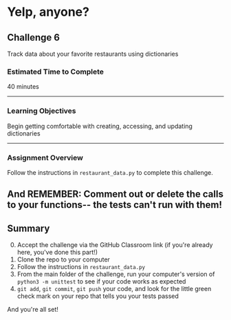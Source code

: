 # Yelp, anyone?

## Challenge 6

Track data about your favorite restaurants using dictionaries

### Estimated Time to Complete

40 minutes

---

### Learning Objectives

Begin getting comfortable with creating, accessing, and updating dictionaries

---

### Assignment Overview

Follow the instructions in `restaurant_data.py` to complete this challenge. 

And REMEMBER: Comment out or delete the calls to your functions-- the tests can't run with them!
---

## Summary

0. Accept the challenge via the GitHub Classroom link (if you're already here, you've done this part!)
1. Clone the repo to your computer
2. Follow the instructions in `restaurant_data.py`
3. From the main folder of the challenge, run your computer's version of `python3 -m unittest` to see if your code works as expected
4. `git add`, `git commit`, `git push` your code, and look for the little green check mark on your repo that tells you your tests passed

And you're all set!
